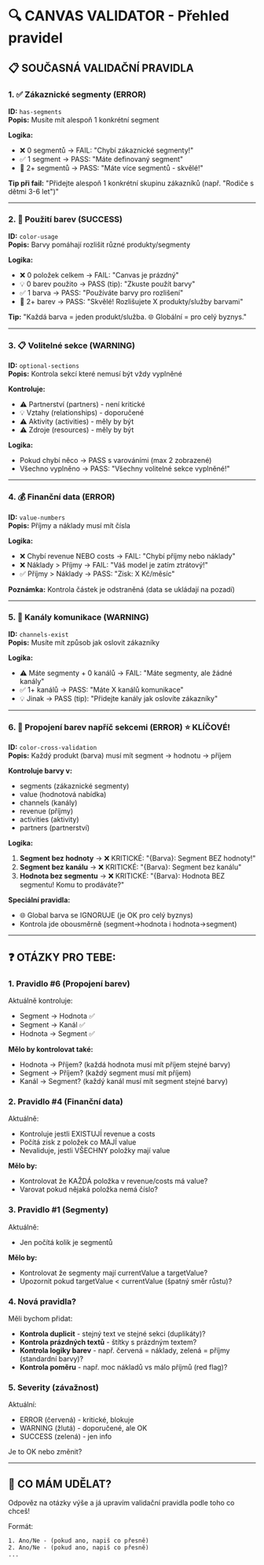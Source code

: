 # 🔍 CANVAS VALIDATOR - Přehled pravidel

## 📋 SOUČASNÁ VALIDAČNÍ PRAVIDLA

### 1. ✅ Zákaznické segmenty (ERROR)
**ID:** `has-segments`  
**Popis:** Musíte mít alespoň 1 konkrétní segment

**Logika:**
- ❌ 0 segmentů → FAIL: "Chybí zákaznické segmenty!"
- ✅ 1 segment → PASS: "Máte definovaný segment"
- 🎉 2+ segmentů → PASS: "Máte více segmentů - skvělé!"

**Tip při fail:** "Přidejte alespoň 1 konkrétní skupinu zákazníků (např. \"Rodiče s dětmi 3-6 let\")"

---

### 2. 🎨 Použití barev (SUCCESS)
**ID:** `color-usage`  
**Popis:** Barvy pomáhají rozlišit různé produkty/segmenty

**Logika:**
- ❌ 0 položek celkem → FAIL: "Canvas je prázdný"
- 💡 0 barev použito → PASS (tip): "Zkuste použít barvy"
- ✅ 1 barva → PASS: "Používáte barvy pro rozlišení"
- 🎨 2+ barev → PASS: "Skvělé! Rozlišujete X produkty/služby barvami"

**Tip:** "Každá barva = jeden produkt/služba. 🌐 Globální = pro celý byznys."

---

### 3. 📋 Volitelné sekce (WARNING)
**ID:** `optional-sections`  
**Popis:** Kontrola sekcí které nemusí být vždy vyplněné

**Kontroluje:**
- ⚠️ Partnerství (partners) - není kritické
- 💡 Vztahy (relationships) - doporučené
- ⚠️ Aktivity (activities) - měly by být
- ⚠️ Zdroje (resources) - měly by být

**Logika:**
- Pokud chybí něco → PASS s varováními (max 2 zobrazené)
- Všechno vyplněno → PASS: "Všechny volitelné sekce vyplněné!"

---

### 4. 💰 Finanční data (ERROR)
**ID:** `value-numbers`  
**Popis:** Příjmy a náklady musí mít čísla

**Logika:**
- ❌ Chybí revenue NEBO costs → FAIL: "Chybí příjmy nebo náklady"
- ❌ Náklady > Příjmy → FAIL: "Váš model je zatím ztrátový!"
- ✅ Příjmy > Náklady → PASS: "Zisk: X Kč/měsíc"

**Poznámka:** Kontrola částek je odstraněná (data se ukládají na pozadí)

---

### 5. 📢 Kanály komunikace (WARNING)
**ID:** `channels-exist`  
**Popis:** Musíte mít způsob jak oslovit zákazníky

**Logika:**
- ⚠️ Máte segmenty + 0 kanálů → FAIL: "Máte segmenty, ale žádné kanály"
- ✅ 1+ kanálů → PASS: "Máte X kanálů komunikace"
- 💡 Jinak → PASS (tip): "Přidejte kanály jak oslovíte zákazníky"

---

### 6. 🔗 Propojení barev napříč sekcemi (ERROR) ⭐ KLÍČOVÉ!
**ID:** `color-cross-validation`  
**Popis:** Každý produkt (barva) musí mít segment → hodnotu → příjem

**Kontroluje barvy v:**
- segments (zákaznické segmenty)
- value (hodnotová nabídka)
- channels (kanály)
- revenue (příjmy)
- activities (aktivity)
- partners (partnerství)

**Logika:**
1. **Segment bez hodnoty** → ❌ KRITICKÉ: "{Barva}: Segment BEZ hodnoty!"
2. **Segment bez kanálu** → ❌ KRITICKÉ: "{Barva}: Segment bez kanálu"
3. **Hodnota bez segmentu** → ❌ KRITICKÉ: "{Barva}: Hodnota BEZ segmentu! Komu to prodáváte?"

**Speciální pravidla:**
- 🌐 Global barva se IGNORUJE (je OK pro celý byznys)
- Kontrola jde obousměrně (segment→hodnota i hodnota→segment)

---

## ❓ OTÁZKY PRO TEBE:

### 1. Pravidlo #6 (Propojení barev)
Aktuálně kontroluje:
- Segment → Hodnota ✅
- Segment → Kanál ✅
- Hodnota → Segment ✅

**Mělo by kontrolovat také:**
- Hodnota → Příjem? (každá hodnota musí mít příjem stejné barvy)
- Segment → Příjem? (každý segment musí mít příjem)
- Kanál → Segment? (každý kanál musí mít segment stejné barvy)

### 2. Pravidlo #4 (Finanční data)
Aktuálně:
- Kontroluje jestli EXISTUJÍ revenue a costs
- Počítá zisk z položek co MAJÍ value
- Nevaliduje, jestli VŠECHNY položky mají value

**Mělo by:**
- Kontrolovat že KAŽDÁ položka v revenue/costs má value?
- Varovat pokud nějaká položka nemá číslo?

### 3. Pravidlo #1 (Segmenty)
Aktuálně:
- Jen počítá kolik je segmentů

**Mělo by:**
- Kontrolovat že segmenty mají currentValue a targetValue?
- Upozornit pokud targetValue < currentValue (špatný směr růstu)?

### 4. Nová pravidla?
Měli bychom přidat:
- **Kontrola duplicit** - stejný text ve stejné sekci (duplikáty)?
- **Kontrola prázdných textů** - štítky s prázdným textem?
- **Kontrola logiky barev** - např. červená = náklady, zelená = příjmy (standardní barvy)?
- **Kontrola poměru** - např. moc nákladů vs málo příjmů (red flag)?

### 5. Severity (závažnost)
Aktuální:
- ERROR (červená) - kritické, blokuje
- WARNING (žlutá) - doporučené, ale OK
- SUCCESS (zelená) - jen info

Je to OK nebo změnit?

---

## 💬 CO MÁM UDĚLAT?

Odpověz na otázky výše a já upravím validační pravidla podle toho co chceš! 

Formát:
```
1. Ano/Ne - (pokud ano, napiš co přesně)
2. Ano/Ne - (pokud ano, napiš co přesně)
...
```
